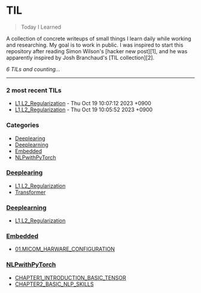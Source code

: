 # TIL
> Today I Learned

A collection of concrete writeups of small things I learn daily while working
and researching. My goal is to work in public. I was inspired to start this
repository after reading Simon Wilson's [hacker new post][1], and he was
apparently inspired by Josh Branchaud's [TIL collection][2].


_6 TILs and counting..._

---

### 2 most recent TILs

- [L1,L2_Regularization](Deeplearning/L1,L2_Regularization.md) - Thu Oct 19 10:07:12 2023 +0900
- [L1,L2_Regularization](Deeplearing/L1,L2_Regularization.md) - Thu Oct 19 10:05:52 2023 +0900

### Categories

- [Deeplearing](#Deeplearing)
- [Deeplearning](#Deeplearning)
- [Embedded](#Embedded)
- [NLPwithPyTorch](#NLPwithPyTorch)

### [Deeplearing](#Deeplearing)
- [L1,L2_Regularization](Deeplearing/L1,L2_Regularization.md)
- [Transformer](Deeplearing/Transformer.md)

### [Deeplearning](#Deeplearning)
- [L1,L2_Regularization](Deeplearning/L1,L2_Regularization.md)

### [Embedded](#Embedded)
- [01.MICOM_HARWARE_CONFIGURATION](Embedded/01_MICOM_HARWARE_CONFIGURATION.md)

### [NLPwithPyTorch](#NLPwithPyTorch)
- [CHAPTER1_INTRODUCTION_BASIC_TENSOR](NLPwithPyTorch/CHAPTER1_INTRODUCTION_BASIC_TENSOR.md)
- [CHAPTER2_BASIC_NLP_SKILLS](NLPwithPyTorch/CHAPTER2_BASIC_NLP_SKILLS.md)


